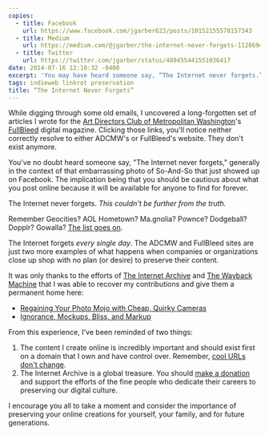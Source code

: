 ```yaml
---
copies:
  - title: Facebook
    url: https://www.facebook.com/jgarber623/posts/10152155578157343
  - title: Medium
    url: https://medium.com/@jgarber/the-internet-never-forgets-1126694ec957
  - title: Twitter
    url: https://twitter.com/jgarber/status/489455441551036417
date: 2014-07-16 12:10:32 -0400
excerpt: 'You may have heard someone say, “The Internet never forgets.” This couldn’t be further from the truth.'
tags: indieweb linkrot preservation
title: “The Internet Never Forgets”
---
```


While digging through some old emails, I uncovered a long-forgotten set of articles I wrote for the [Art Directors Club of Metropolitan Washington](http://adcmw.org/)'s [FullBleed](http://fullbleed.adcmw.org/) digital magazine. Clicking those links, you'll notice neither correctly resolve to either ADCMW's or FullBleed's website. They don't exist anymore.

You've no doubt heard someone say, "The Internet never forgets," generally in the context of that embarrassing photo of So-And-So that just showed up on Facebook. The implication being that you should be cautious about what you post online because it will be available for anyone to find for forever.

The Internet never forgets. _This couldn't be further from the truth._

Remember Geocities? AOL Hometown? Ma.gnolia? Pownce? Dodgeball? Dopplr? Gowalla? [The list goes on](http://indiewebcamp.com/site-deaths).

The Internet forgets _every single day_. The ADCMW and FullBleed sites are just two more examples of what happens when companies or organizations close up shop with no plan (or desire) to preserve their content.

It was only thanks to the efforts of [The Internet Archive](https://archive.org/) and [The Wayback Machine](https://archive.org/web/) that I was able to recover my contributions and give them a permanent home here:

- [Regaining Your Photo Mojo with Cheap, Quirky Cameras](/blog/regaining-your-photo-mojo-with-cheap-quirky-cameras)
- [Ignorance, Mockups, Bliss, and Markup](/blog/ignorance-mockups-bliss-and-markup)

From this experience, I've been reminded of two things:

1. The content I create online is incredibly important and should exist first on a domain that I own and have control over. Remember, [cool URLs don't change](http://www.w3.org/Provider/Style/URI.html).
2. The Internet Archive is a global treasure. You should [make a donation](https://archive.org/donate/) and support the efforts of the fine people who dedicate their careers to preserving our digital culture.

I encourage you all to take a moment and consider the importance of preserving your online creations for yourself, your family, and for future generations.